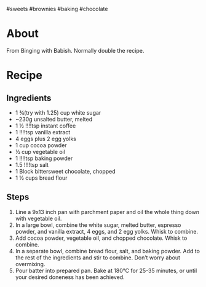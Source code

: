#sweets #brownies #baking #chocolate 
# About
From Binging with Babish.
Normally double the recipe.
# Recipe 

## Ingredients 

- 1 ¾(try with 1.25) cup white sugar
- ~230g unsalted butter, melted
- 1 ½  !!!!tsp instant coffee
- 1 !!!!tsp vanilla extract 
- 4 eggs plus 2 egg yolks
- 1 cup cocoa powder
- ½ cup vegetable oil
- 1 !!!!tsp baking powder
- 1.5 !!!!tsp salt
- 1 Block bittersweet chocolate, chopped
- 1 ½ cups bread flour
## Steps

1. Line a 9x13 inch pan with parchment paper and oil the whole thing down with vegetable oil.
2. In a large bowl, combine the white sugar, melted butter, espresso powder, and vanilla extract, 4 eggs, and 2 egg yolks. Whisk to combine. 
3. Add cocoa powder, vegetable oil, and chopped chocolate. Whisk to combine.
4. In a separate bowl, combine bread flour, salt, and baking powder. Add to the rest of the ingredients and stir to combine. Don’t worry about overmixing.
1. Pour batter into prepared pan. Bake at 180°C for 25-35 minutes, or until your desired doneness has been achieved.